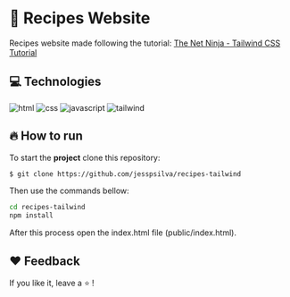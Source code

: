 # :memo: Recipes Website
Recipes website made following the tutorial: <a href="https://www.youtube.com/watch?v=bxmDnn7lrnk" target="_blank">The Net Ninja - Tailwind CSS Tutorial</a>
 
## :computer: Technologies

![html](https://img.shields.io/badge/-HTML-orange?logo=HTML5&logoColor=white&style=for-the-badge)
![css](https://img.shields.io/badge/-CSS-blue?logo=CSS3&logoColor=white&style=for-the-badge)
![javascript](https://img.shields.io/badge/-JavaScript-yellow?logo=Javascript&logoColor=white&style=for-the-badge)
![tailwind](https://img.shields.io/badge/-Tailwind-38B2AC?logo=Tailwind-CSS&logoColor=white&style=for-the-badge)

## :fire: How to run

To start the **project** clone this repository:
```bash 
$ git clone https://github.com/jesspsilva/recipes-tailwind
```
Then use the commands bellow:
```bash
cd recipes-tailwind
npm install
```
After this process open the index.html file (public/index.html).

## :heart: Feedback

If you like it, leave a :star: !
<br>
